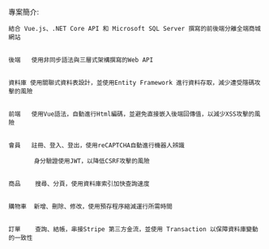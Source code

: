 專案簡介:

    結合 Vue.js、.NET Core API 和 Microsoft SQL Server 撰寫的前後端分離全端商城網站


    後端   使用非同步語法與三層式架構撰寫的Web API


    資料庫 使用關聯式資料表設計，並使用Entity Framework 進行資料存取，減少遭受隱碼攻擊的風險


    前端   使用Vue語法，自動進行Html編碼，並避免直接嵌入後端回傳值，以減少XSS攻擊的風險


    會員   註冊、登入、登出，使用reCAPTCHA自動進行機器人辨識

           身分驗證使用JWT，以降低CSRF攻擊的風險


    商品    搜尋、分頁，使用資料庫索引加快查詢速度


    購物車  新增、刪除、修改，使用預存程序縮減運行所需時間


    訂單    查詢、結帳，串接Stripe 第三方金流，並使用 Transaction 以保障資料庫變動的一致性



